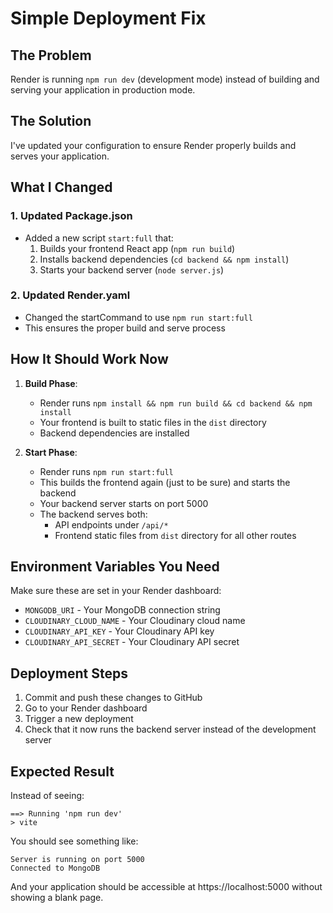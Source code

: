 # Simple Deployment Fix

## The Problem
Render is running `npm run dev` (development mode) instead of building and serving your application in production mode.

## The Solution
I've updated your configuration to ensure Render properly builds and serves your application.

## What I Changed

### 1. Updated Package.json
- Added a new script `start:full` that:
  1. Builds your frontend React app (`npm run build`)
  2. Installs backend dependencies (`cd backend && npm install`)
  3. Starts your backend server (`node server.js`)

### 2. Updated Render.yaml
- Changed the startCommand to use `npm run start:full`
- This ensures the proper build and serve process

## How It Should Work Now

1. **Build Phase**:
   - Render runs `npm install && npm run build && cd backend && npm install`
   - Your frontend is built to static files in the `dist` directory
   - Backend dependencies are installed

2. **Start Phase**:
   - Render runs `npm run start:full`
   - This builds the frontend again (just to be sure) and starts the backend
   - Your backend server starts on port 5000
   - The backend serves both:
     - API endpoints under `/api/*`
     - Frontend static files from `dist` directory for all other routes

## Environment Variables You Need
Make sure these are set in your Render dashboard:
- `MONGODB_URI` - Your MongoDB connection string
- `CLOUDINARY_CLOUD_NAME` - Your Cloudinary cloud name
- `CLOUDINARY_API_KEY` - Your Cloudinary API key
- `CLOUDINARY_API_SECRET` - Your Cloudinary API secret

## Deployment Steps
1. Commit and push these changes to GitHub
2. Go to your Render dashboard
3. Trigger a new deployment
4. Check that it now runs the backend server instead of the development server

## Expected Result
Instead of seeing:
```
==> Running 'npm run dev'
> vite
```

You should see something like:
```
Server is running on port 5000
Connected to MongoDB
```

And your application should be accessible at https://localhost:5000 without showing a blank page.